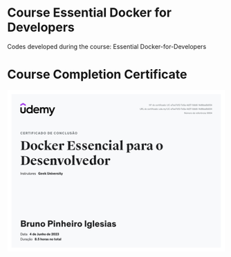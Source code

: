 # Course Essential Docker for Developers

Codes developed during the course: Essential Docker-for-Developers


# Course Completion Certificate

![alt text](https://github.com/bruiglesias/course-essential-docker-for-developers/blob/master/certificado-docker.jpg)